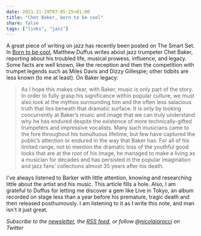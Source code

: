 ```yaml
---
date: 2021-11-29T07:05:25+01:00
title: "Chet Baker, born to be cool"
share: false
tags: ["links", "jazz"]
---
```

A great piece of writing on jazz has recently been posted on The Smart Set. In
[Born to be cool][1], Matthew Duffus writes about jazz trumpeter Chet Baker,
reporting about his troubled life, musical prowess, influence, and legacy. Some
facts are well known, like the reception and then the competition with trumpet
legends such as Miles Davis and Dizzy Gillespie; other tidbits are less known
(to me at least). On Baker legacy:

> As I hope this makes clear, with Baker, music is only part of the story. In
> order to fully grasp his significance within popular culture, we must also
> look at the mythos surrounding him and the often less salacious truth that
> lies beneath that dramatic surface. It is only by looking concurrently at
> Baker’s music and image that we can truly understand why he has endured
> despite the existence of more technically-gifted trumpeters and impressive
> vocalists. Many such musicians came to the fore throughout his tumultuous
> lifetime, but few have captured the public’s attention or endured in the way
> that Baker has. For all of his limited range, not to mention the dramatic
> loss of the youthful good looks that are at the root of his image, he managed
> to make a living as a musician for decades and has persisted in the popular
> imagination and jazz fans’ collections almost 35 years after his death.

I've always listened to Barker with little attention, knowing and researching
little about the artist and his music. This article fills a hole. Also, I am
grateful to Duffus for letting me discover a gem like Live in Tokyo, an album
recorded on stage less than a year before his premature, tragic death and then
released posthumously. I am listening to it as I write this note, and man isn't
it just great.

*Subscribe to the [newsletter][nl], the [RSS feed][rss], or follow @[nicolaiarocci][tw] on Twitter*

 [1]: https://www.thesmartset.com/born-to-be-cool/
 [rss]: https://nicolaiarocci.com/index.xml
 [tw]: http://twitter.com/nicolaiarocci
 [nl]: https://nicolaiarocci.substack.com
